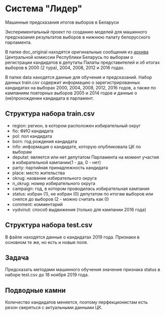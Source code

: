 # Система "Лидер"

Машинные предсказания итогов выборов в Беларуси

Экспериментальный проект по созданию моделей для машинного предсказания результатов выборов в нижнюю палату белорусского парламента.

В папке doc_original находятся оригинальные сообщения из [архива](http://rec.gov.by/ru/arhiv-vybory) Центральной комиссии Республики Беларусь по выборам о регистрации кандидатов в депутаты Палаты представителей и об итогах выборов в 2000 (2 тура), 2004, 2008, 2012 и 2016 годах.

В папке data находятся данные для обучения и предсказаний. Набор данных train.csv содержит информацию о зарегистрированных кандидатах на выборах 2000, 2004, 2008, 2012, 2016 годов, а также по кампаниям повторных выборов 2005 и 2014 годов и данные о (не)прохождении кандидата в парламент.

## Структура набора train.csv

- region: регион, в котором расположен избирательный округ
- fio: ФИО кандидата
- pol: пол кандидата
- born: год рождения кандидата
- info: информация о кандидате, которую опубликовала ЦК по выборам
- deputat: является или нет депутатом Парламента на момент участия в
  избирательной кампании(1 - да, 0 - нет)
- party: партийная принадлежность кандидата
- place: место жительства
- okrug: название избирательного округа
- n_okrug: номер избирательного округа
- campaign: год, в котором проводилась избирательная кампания
- status: избран (1), не избран (0) депутатом по итогам выборов или снялся до выборов (2 - можно считать как 0)
- comment: комментарий
- vydvinut: способ выдвижения (только для кампании 2016 года)

## Структура набора test.csv

В файле находятся данные о кандидатах 2019 года. Признаки в основном те же, но есть и новые поля.

## Задача

Предсказать методами машинного обучения значение признака status в наборе test.csv до 18 ноября 2019 года.

## Подводные камни

Количество кандидатов меняется, поэтому перфекционистам есть резон сверяться с актуальными данными ЦК.
